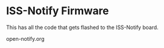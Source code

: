 # ISS-Notify Firmware

This has all the code that gets flashed to the ISS-Notify board.

open-notify.org
